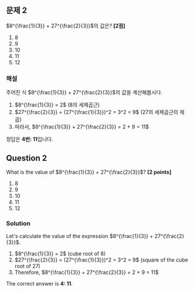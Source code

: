 

## 문제 2
$8^{\frac{1}{3}} + 27^{\frac{2}{3}}$의 값은? **[2점]**

1. 8
2. 9
3. 10
4. 11
5. 12

### 해설
주어진 식 $8^{\frac{1}{3}} + 27^{\frac{2}{3}}$의 값을 계산해봅시다.

1. $8^{\frac{1}{3}} = 2$ (8의 세제곱근)
2. $27^{\frac{2}{3}} = (27^{\frac{1}{3}})^2 = 3^2 = 9$ (27의 세제곱근의 제곱)
3. 따라서, $8^{\frac{1}{3}} + 27^{\frac{2}{3}} = 2 + 9 = 11$

정답은 **4번: 11**입니다.

## Question 2
What is the value of $8^{\frac{1}{3}} + 27^{\frac{2}{3}}$? **[2 points]**

1. 8
2. 9
3. 10
4. 11
5. 12

### Solution
Let's calculate the value of the expression $8^{\frac{1}{3}} + 27^{\frac{2}{3}}$.

1. $8^{\frac{1}{3}} = 2$ (cube root of 8)
2. $27^{\frac{2}{3}} = (27^{\frac{1}{3}})^2 = 3^2 = 9$ (square of the cube root of 27)
3. Therefore, $8^{\frac{1}{3}} + 27^{\frac{2}{3}} = 2 + 9 = 11$

The correct answer is **4: 11**.